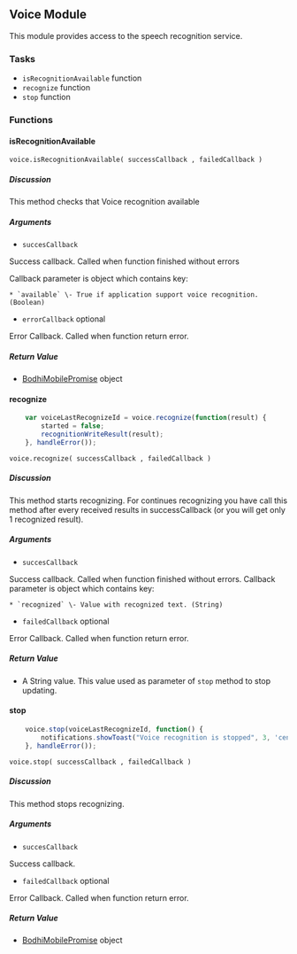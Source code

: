 ## Voice Module

This module provides access to the speech recognition service.

### Tasks

  * `isRecognitionAvailable` function
  * `recognize` function
  * `stop` function

### Functions

#### isRecognitionAvailable

`voice.isRecognitionAvailable( successCallback , failedCallback )`

##### Discussion

This method checks that Voice recognition available

##### Arguments

  * `succesCallback`

Success callback. Called when function finished without errors

Callback parameter is object which contains key:

    * `available` \- True if application support voice recognition. (Boolean)
    

  * `errorCallback` optional

Error Callback. Called when function return error.

##### Return Value

  * [BodhiMobilePromise](#kernel-promise) object
  
  
#### recognize

```javascript
	var voiceLastRecognizeId = voice.recognize(function(result) {
        started = false;
        recognitionWriteResult(result);
    }, handleError());
```

`voice.recognize( successCallback , failedCallback )`

##### Discussion

This method starts recognizing. For continues recognizing you have call this method after every received results in successCallback (or you will get only 1 recognized result).

##### Arguments

  * `succesCallback`

Success callback. Called when function finished without errors. Callback parameter is object which contains key:

    * `recognized` \- Value with recognized text. (String)

  * `failedCallback` optional

Error Callback. Called when function return error.

##### Return Value

  * A String value. This value used as parameter of `stop` method to stop updating.
  

#### stop

```javascript
	voice.stop(voiceLastRecognizeId, function() {
        notifications.showToast("Voice recognition is stopped", 3, 'center');
    }, handleError());
```

`voice.stop( successCallback , failedCallback )`

##### Discussion

This method stops recognizing.

##### Arguments

  * `succesCallback`

Success callback.

  * `failedCallback` optional

Error Callback. Called when function return error.

##### Return Value

  * [BodhiMobilePromise](#kernel-promise) object